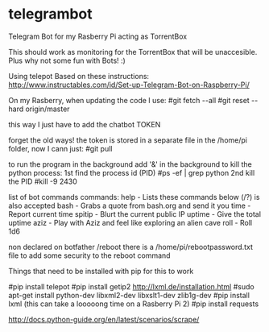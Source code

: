 # telegrambot
Telegram Bot for my Rasberry Pi acting as TorrentBox

This should work as monitoring for the TorrentBox that will be unaccesible.
Plus why not some fun with Bots! :)

Using telepot
Based on these instructions: http://www.instructables.com/id/Set-up-Telegram-Bot-on-Raspberry-Pi/

On my Rasberry, when updating the code I use:
#git fetch --all
#git reset --hard origin/master

this way I just have to add the chatbot TOKEN

forget the old ways! the token is stored in a separate file in the /home/pi folder, now I cann just:
#git pull

to run the program in the background add '&' in the background
to kill the python process:
1st find the process id (PID)
#ps -ef | grep python
2nd kill the PID
#kill -9 2430

list of bot commands commands:
help - Lists these commands below (/?) is also accepted
bash - Grabs a quote from bash.org and send it you
time - Report current time
spitip - Blurt the current public IP
uptime - Give the total uptime
aziz - Play with Aziz and feel like exploring an alien cave
roll - Roll 1d6

non declared on botfather
/reboot
there is a /home/pi/rebootpassword.txt file to add some security to the reboot command

Things that need to be installed with pip for this to work

#pip install telepot
#pip install getip2
http://lxml.de/installation.html
#sudo apt-get install python-dev libxml2-dev libxslt1-dev zlib1g-dev
#pip install lxml (this can take a looooong time on a Rasberry Pi 2)
#pip install requests

http://docs.python-guide.org/en/latest/scenarios/scrape/
